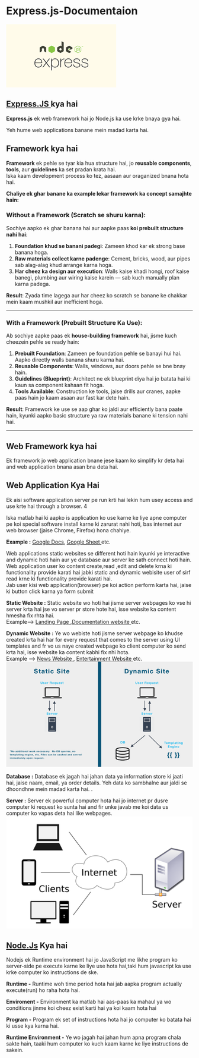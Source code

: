 # Express.js-Documentaion
<img src="./images/express-node.png"/>

## <a href="https://expressjs.com/">Express.JS </a> kya hai

**Express.js** ek web framework hai jo Node.js ka use krke bnaya gya hai. 

Yeh hume web applications banane mein madad karta hai.

## Framework kya hai

**Framework** ek pehle se tyar kia hua structure hai, jo **reusable components**, **tools**, aur **guidelines** ka set pradan krata hai.  
Iska kaam development process ko tez, aasaan aur oraganized bnana hota hai.

 **Chaliye ek ghar banane ka example lekar framework ka concept samajhte hain:**

### Without a Framework (Scratch se shuru karna):  
Sochiye aapko ek ghar banana hai aur aapke paas **koi prebuilt structure nahi hai**:  

1. **Foundation khud se banani padegi**: Zameen khod kar ek strong base banana hoga.  
2. **Raw materials collect karne padenge**: Cement, bricks, wood, aur pipes sab alag-alag khud arrange karna hoga.  
3. **Har cheez ka design aur execution**: Walls kaise khadi hongi, roof kaise banegi, plumbing aur wiring kaise karein — sab kuch manually plan karna padega.  
  
**Result**: Zyada time lagega aur har cheez ko scratch se banane ke chakkar mein kaam mushkil aur inefficient hoga.  

---

### With a Framework (Prebuilt Structure Ka Use):  
Ab sochiye aapke paas ek **house-building framework** hai, jisme kuch cheezein pehle se ready hain:  

1. **Prebuilt Foundation**: Zameen pe foundation pehle se banayi hui hai. Aapko directly walls banana shuru karna hai.  
2. **Reusable Components**: Walls, windows, aur doors pehle se bne bnay hain.
3. **Guidelines (Blueprint)**: Architect ne ek blueprint diya hai jo batata hai ki kaun sa component kahaan fit hoga.
4. **Tools Available**: Construction ke tools, jaise drills aur cranes, aapke paas hain jo kaam asaan aur fast kar dete hain.  

**Result**: Framework ke use se aap ghar ko jaldi aur efficiently bana paate hain, kyunki aapko basic structure ya raw materials banane ki tension nahi hai.  

---


## Web Framework kya hai

Ek framework jo web application bnane jese kaam ko simplify kr  deta hai and web application bnana asan bna deta hai.

## **Web Application Kya Hai** 

Ek aisi software application server pe run krti hai lekin hum usey access and use krte hai through a browser.    4

Iska matlab hai ki aapko is application ko use karne ke liye apne computer pe koi special software install karne ki zarurat nahi hoti, bas internet aur web browser (jaise Chrome, Firefox) hona chahiye.

**Example :** <a href="https://workspace.google.com/intl/en_in/products/docs/" > Google Docs</a>, <a href="https://docs.google.com/spreadsheets/d/1atQuQMyNWS8ooo8qoo-fcw8ZJhjK1qDXumblJdurJvY/edit?gid=0#gid=0">Google Sheet </a> etc.

Web applications static websites se different hoti hain kyunki ye interactive and dynamic hoti hain aur ye database aur server ke sath connect hoti hain.  
Web application user ko content create,read ,edit and delete krna ki functionality provide karati hai jabki static and dynamic webisite user of sirf read krne ki functionality provide karati hai.  
Jab user kisi web application(browser) pe koi action perform karta hai, jaise ki button click karna ya form submit 


**Static Website :**
Static website wo hoti hai jisme server webpages ko vse hi server krta hai jse vo server pr store hote hai, isse website ka content hmesha fix rhta hai.  
Example--> <a href="https://wonderfullandingpage.github.io/mylandingpage/"> Landing Page </a>,<a href="https://nodejs.org/docs/latest/api/">Documentation website </a> etc.

**Dynamic Website :** Ye wo webiste hoti jisme server  webpage ko khudse created krta hai har for every request that comes to the server using UI templates  and fr vo us naye created webpage ko client computer ko send krta hai, isse website ka content kabhi fix nhi hota.  
Example --> <a href="https://indianexpress.com/"> News Website </a>, <a href="https://www.netflix.com/in/">Entertainment Website </a> etc.
<img src="./images/stat_dyn.png">

**Database :**
Database ek jagah hai jahan data ya information store ki jaati hai, jaise naam, email, ya order details. Yeh data ko sambhalne aur jaldi se dhoondhne mein madad karta hai.
.

**Server :**
Server ek powerful computer hota hai jo internet pr dusre computer ki request ko sunta hai and fir unke javab me koi data us computer ko vapas deta hai like webpages.
<img src="./images/Client-server-model.svg.png">


##  <a href="https://nodejs.org/en">Node.Js</a> Kya hai

Nodejs ek Runtime environment hai jo JavaScript me likhe program ko server-side pe execute karne ke liye use hota hai,taki hum javascript ka use krke computer ko instructions de ske.

**Runtime -** Runtime woh time period hota hai jab aapka program actually execute(run) ho raha hota hai.

**Enviroment -** Environment ka matlab hai aas-paas ka mahaul ya wo conditions jinme koi cheez exist karti hai ya koi kaam hota hai

**Program -** Program ek set of instructions hota hai jo computer ko batata hai ki usse kya karna hai.

**Runtime Environment -** Ye wo jagah hai jahan hum apna program chala sakte hain, taaki hum computer ko kuch kaam karne ke liye instructions de sakein.













